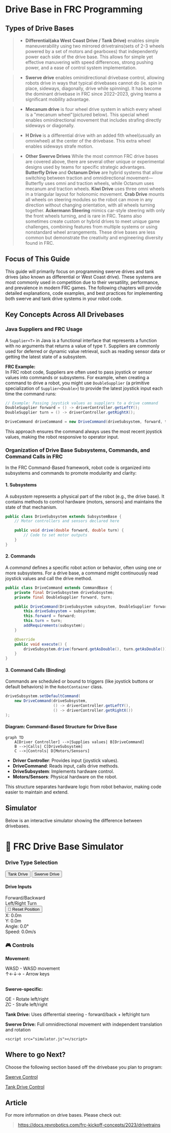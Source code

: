 # Drive Base in FRC Programming

## Types of Drive Bases
> - **Differential(aka West Coast Drive / Tank Drive)** enables simple maneuverability using two mirrored drivetrains(sets of 2-3 wheels powered by a set of motors and gearboxes) that independently power each side of the drive base. This allows for simple yet effective manuvering with speed differences, strong pushing power, and a ease of control system implementation.

> - **Swerve drive** enables ominidirectional drivebase control, allowing robots drive in ways that typical drivebases cannot do (ie. spin in place, sideways, diagonally, drive while spinning). It has become the dominant drivebase in FRC since 2022–2023, giving teams a significant mobility advantage.

> - **Mecanum drive** is four wheel drive system in which every wheel is a "mecanum wheel"(pictured below).<!-- TODO Add mecanum wheel picture-->
This special wheel enables ominidrectional movement that includes strafing directly sideways or diagonally.

> - **H Drive** is a differential drive with an added fith wheel(usually an omniwheel) at the center of the drivebase. This extra wheel enables sideways strafe motion.

> - **Other Swerve Drives** While the most common FRC drive bases are covered above, there are several other unique or experimental designs used by teams for specific strategic advantages. **Butterfly Drive** and **Octanum Drive** are hybrid systems that allow switching between traction and omnidirectional movement—Butterfly uses omni and traction wheels, while Octanum uses mecanum and traction wheels. **Kiwi Drive** uses three omni wheels in a triangular layout for holonomic movement. **Crab Drive** mounts all wheels on steering modules so the robot can move in any direction without changing orientation, with all wheels turning together. **Ackermann Steering** mimics car-style steering with only the front wheels turning, and is rare in FRC. Teams also sometimes create custom or hybrid drives to meet unique game challenges, combining features from multiple systems or using nonstandard wheel arrangements. These drive bases are less common but demonstrate the creativity and engineering diversity found in FRC.

## Focus of This Guide

This guide will primarily focus on programming swerve drives and tank drives (also known as differential or West Coast drive). These systems are most commonly used in competition due to their versatility, performance, and prevalence in modern FRC games. The following chapters will provide detailed explanations, code examples, and best practices for implementing both swerve and tank drive systems in your robot code.

## Key Concepts Across All Drivebases
### Java Suppliers and FRC Usage

A `Supplier<T>` in Java is a functional interface that represents a function with no arguments that returns a value of type `T`. Suppliers are commonly used for deferred or dynamic value retrieval, such as reading sensor data or getting the latest state of a subsystem.

**FRC Example:**  
In FRC robot code, Suppliers are often used to pass joystick or sensor values into commands or subsystems. For example, when creating a command to drive a robot, you might use `DoubleSupplier` (a primitive specialization of `Supplier<Double>`) to provide the latest joystick input each time the command runs:

```java
// Example: Passing joystick values as suppliers to a drive command
DoubleSupplier forward = () -> driverController.getLeftY();
DoubleSupplier turn = () -> driverController.getRightX();

DriveCommand driveCommand = new DriveCommand(driveSubsystem, forward, turn);
```

This approach ensures the command always uses the most recent joystick values, making the robot responsive to operator input.

### Organization of Drive Base Subsystems, Commands, and Command Calls in FRC

In the FRC Command-Based framework, robot code is organized into subsystems and commands to promote modularity and clarity:

#### 1. **Subsystems**
A *subsystem* represents a physical part of the robot (e.g., the drive base). It contains methods to control hardware (motors, sensors) and maintains the state of that mechanism.

```java
public class DriveSubsystem extends SubsystemBase {
    // Motor controllers and sensors declared here

    public void drive(double forward, double turn) {
        // Code to set motor outputs
    }
}
```

#### 2. **Commands**
A *command* defines a specific robot action or behavior, often using one or more subsystems. For a drive base, a command might continuously read joystick values and call the drive method.

```java
public class DriveCommand extends CommandBase {
    private final DriveSubsystem driveSubsystem;
    private final DoubleSupplier forward, turn;

    public DriveCommand(DriveSubsystem subsystem, DoubleSupplier forward, DoubleSupplier turn) {
        this.driveSubsystem = subsystem;
        this.forward = forward;
        this.turn = turn;
        addRequirements(subsystem);
    }

    @Override
    public void execute() {
        driveSubsystem.drive(forward.getAsDouble(), turn.getAsDouble());
    }
}
```

#### 3. **Command Calls (Binding)**
Commands are scheduled or bound to triggers (like joystick buttons or default behaviors) in the `RobotContainer` class.

```java
driveSubsystem.setDefaultCommand(
    new DriveCommand(driveSubsystem, 
                     () -> driverController.getLeftY(), 
                     () -> driverController.getRightX())
);
```

#### **Diagram: Command-Based Structure for Drive Base**

```mermaid
graph TD
    A[Driver Controller] -->|Supplies values| B[DriveCommand]
    B -->|Calls| C[DriveSubsystem]
    C -->|Controls| D[Motors/Sensors]
```

- **Driver Controller**: Provides input (joystick values).
- **DriveCommand**: Reads input, calls drive methods.
- **DriveSubsystem**: Implements hardware control.
- **Motors/Sensors**: Physical hardware on the robot.

This structure separates hardware logic from robot behavior, making code easier to maintain and extend.

## Simulator

Below is an interactive simulator showing the difference between drivebases.

<!DOCTYPE html>
<html lang="en">
<head>
    <meta charset="UTF-8">
    <meta name="viewport" content="width=device-width, initial-scale=1.0">
    <title>FRC Drive Base Simulator</title>
    <link rel="stylesheet" href="simulator.css">
</head>
<body>
    <div class="simulator-container">
        <h1 class="title">🤖 FRC Drive Base Simulator</h1>
        <div class="controls-section">
            <div class="control-panel">
                <div class="control-group">
                    <h3>Drive Type Selection</h3>
                    <div class="drive-type-selector">
                        <button class="drive-type-btn active" onclick="setDriveType('tank')">Tank Drive</button>
                        <button class="drive-type-btn" onclick="setDriveType('swerve')">Swerve Drive</button>
                    </div>
                </div>
                <div class="input-display">
                    <div class="input-group">
                        <h4>Drive Inputs</h4>
                        <div class="input-label">Forward/Backward</div>
                        <div class="input-bar">
                            <div class="input-bar-fill" id="forwardBar"></div>
                        </div>
                        <div class="input-label">Left/Right Turn</div>
                        <div class="input-bar">
                            <div class="input-bar-fill" id="turnBar"></div>
                        </div>
                    </div>
                    <div class="input-group" id="swerveInputs" style="display: none;">
                        <h4>Swerve Inputs</h4>
                        <div class="input-label">Strafe (Left/Right)</div>
                        <div class="input-bar">
                            <div class="input-bar-fill" id="strafeBar"></div>
                        </div>
                        <div class="input-label">Rotation</div>
                        <div class="input-bar">
                            <div class="input-bar-fill" id="rotationBar"></div>
                        </div>
                    </div>
                </div>
                <button class="reset-btn" onclick="resetRobot()">🔄 Reset Position</button>
            </div>
        </div>
        <div class="field-container">
            <canvas id="gameField" width="800" height="400"></canvas>
            <div class="robot-info">
                <div class="telemetry" id="telemetry">
                    <div>X: <span id="posX">0.0</span>m</div>
                    <div>Y: <span id="posY">0.0</span>m</div>
                    <div>Angle: <span id="angle">0.0</span>°</div>
                    <div>Speed: <span id="speed">0.0</span>m/s</div>
                </div>
            </div>
        </div>
        <div class="instructions">
            <h3>🎮 Controls</h3>
            <p><strong>Movement:</strong></p>
            <div class="key-group">
                <span class="key">W</span><span class="key">A</span><span class="key">S</span><span class="key">D</span> - WASD movement
            </div>
            <div class="key-group">
                <span class="key">↑</span><span class="key">←</span><span class="key">↓</span><span class="key">→</span> - Arrow keys
            </div>
            <br>
            <p><strong>Swerve-specific:</strong></p>
            <div class="key-group">
                <span class="key">Q</span><span class="key">E</span> - Rotate left/right
            </div>
            <div class="key-group">
                <span class="key">Z</span><span class="key">C</span> - Strafe left/right
            </div>
            <p><strong>Tank Drive:</strong> Uses differential steering - forward/back + left/right turn</p>
            <p><strong>Swerve Drive:</strong> Full omnidirectional movement with independent translation and rotation</p>
        </div>
    </div>

    <script src="simulator.js"></script>
</body>
</html>

## Where to go Next?

Choose the following section based off the drivebase you plan to program:

[Swerve Control](./swerve_control.md)


[Tank Drive Control](./differential_control.md) 



## Article
For more information on drive bases. Please check out:
> https://docs.revrobotics.com/frc-kickoff-concepts/2023/drivetrains